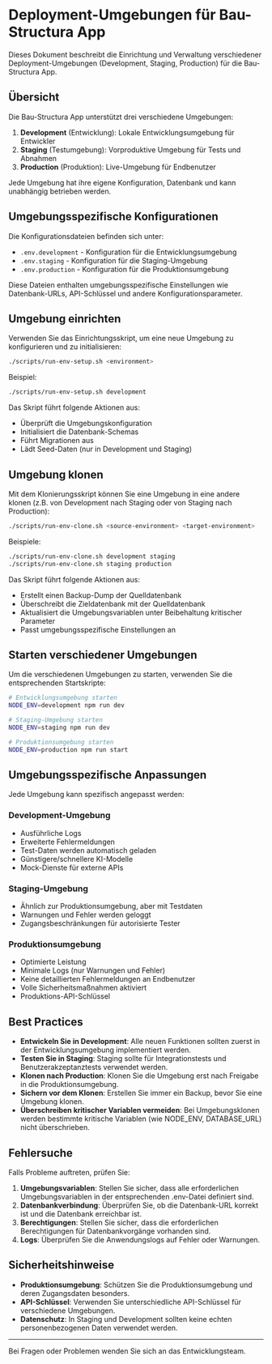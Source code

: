 # Deployment-Umgebungen für Bau-Structura App

Dieses Dokument beschreibt die Einrichtung und Verwaltung verschiedener Deployment-Umgebungen (Development, Staging, Production) für die Bau-Structura App.

## Übersicht

Die Bau-Structura App unterstützt drei verschiedene Umgebungen:

1. **Development** (Entwicklung): Lokale Entwicklungsumgebung für Entwickler
2. **Staging** (Testumgebung): Vorproduktive Umgebung für Tests und Abnahmen
3. **Production** (Produktion): Live-Umgebung für Endbenutzer

Jede Umgebung hat ihre eigene Konfiguration, Datenbank und kann unabhängig betrieben werden.

## Umgebungsspezifische Konfigurationen

Die Konfigurationsdateien befinden sich unter:

- `.env.development` - Konfiguration für die Entwicklungsumgebung
- `.env.staging` - Konfiguration für die Staging-Umgebung
- `.env.production` - Konfiguration für die Produktionsumgebung

Diese Dateien enthalten umgebungsspezifische Einstellungen wie Datenbank-URLs, API-Schlüssel und andere Konfigurationsparameter.

## Umgebung einrichten

Verwenden Sie das Einrichtungsskript, um eine neue Umgebung zu konfigurieren und zu initialisieren:

```bash
./scripts/run-env-setup.sh <environment>
```

Beispiel:
```bash
./scripts/run-env-setup.sh development
```

Das Skript führt folgende Aktionen aus:
- Überprüft die Umgebungskonfiguration
- Initialisiert die Datenbank-Schemas
- Führt Migrationen aus
- Lädt Seed-Daten (nur in Development und Staging)

## Umgebung klonen

Mit dem Klonierungsskript können Sie eine Umgebung in eine andere klonen (z.B. von Development nach Staging oder von Staging nach Production):

```bash
./scripts/run-env-clone.sh <source-environment> <target-environment>
```

Beispiele:
```bash
./scripts/run-env-clone.sh development staging
./scripts/run-env-clone.sh staging production
```

Das Skript führt folgende Aktionen aus:
- Erstellt einen Backup-Dump der Quelldatenbank
- Überschreibt die Zieldatenbank mit der Quelldatenbank
- Aktualisiert die Umgebungsvariablen unter Beibehaltung kritischer Parameter
- Passt umgebungsspezifische Einstellungen an

## Starten verschiedener Umgebungen

Um die verschiedenen Umgebungen zu starten, verwenden Sie die entsprechenden Startskripte:

```bash
# Entwicklungsumgebung starten
NODE_ENV=development npm run dev

# Staging-Umgebung starten
NODE_ENV=staging npm run dev

# Produktionsumgebung starten
NODE_ENV=production npm run start
```

## Umgebungsspezifische Anpassungen

Jede Umgebung kann spezifisch angepasst werden:

### Development-Umgebung
- Ausführliche Logs
- Erweiterte Fehlermeldungen
- Test-Daten werden automatisch geladen
- Günstigere/schnellere KI-Modelle
- Mock-Dienste für externe APIs

### Staging-Umgebung
- Ähnlich zur Produktionsumgebung, aber mit Testdaten
- Warnungen und Fehler werden geloggt
- Zugangsbeschränkungen für autorisierte Tester

### Produktionsumgebung
- Optimierte Leistung
- Minimale Logs (nur Warnungen und Fehler)
- Keine detaillierten Fehlermeldungen an Endbenutzer
- Volle Sicherheitsmaßnahmen aktiviert
- Produktions-API-Schlüssel

## Best Practices

- **Entwickeln Sie in Development**: Alle neuen Funktionen sollten zuerst in der Entwicklungsumgebung implementiert werden.
- **Testen Sie in Staging**: Staging sollte für Integrationstests und Benutzerakzeptanztests verwendet werden.
- **Klonen nach Production**: Klonen Sie die Umgebung erst nach Freigabe in die Produktionsumgebung.
- **Sichern vor dem Klonen**: Erstellen Sie immer ein Backup, bevor Sie eine Umgebung klonen.
- **Überschreiben kritischer Variablen vermeiden**: Bei Umgebungsklonen werden bestimmte kritische Variablen (wie NODE_ENV, DATABASE_URL) nicht überschrieben.

## Fehlersuche

Falls Probleme auftreten, prüfen Sie:

1. **Umgebungsvariablen**: Stellen Sie sicher, dass alle erforderlichen Umgebungsvariablen in der entsprechenden .env-Datei definiert sind.
2. **Datenbankverbindung**: Überprüfen Sie, ob die Datenbank-URL korrekt ist und die Datenbank erreichbar ist.
3. **Berechtigungen**: Stellen Sie sicher, dass die erforderlichen Berechtigungen für Datenbankvorgänge vorhanden sind.
4. **Logs**: Überprüfen Sie die Anwendungslogs auf Fehler oder Warnungen.

## Sicherheitshinweise

- **Produktionsumgebung**: Schützen Sie die Produktionsumgebung und deren Zugangsdaten besonders.
- **API-Schlüssel**: Verwenden Sie unterschiedliche API-Schlüssel für verschiedene Umgebungen.
- **Datenschutz**: In Staging und Development sollten keine echten personenbezogenen Daten verwendet werden.

---

Bei Fragen oder Problemen wenden Sie sich an das Entwicklungsteam.